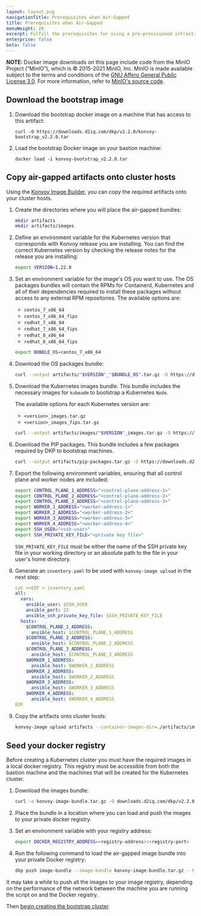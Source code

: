 ```yaml
---
layout: layout.pug
navigationTitle: Prerequisites when Air-Gapped
title: Prerequisites when Air-Gapped
menuWeight: 20
excerpt: Fulfill the prerequisites for using a pre-provisioned infrastructure when Air-Gapped
enterprise: false
beta: false
---
```


<p class="message--note"><strong>NOTE: </strong>Docker image downloads on this page include code from the MinIO Project (“MinIO”), which is © 2015-2021 MinIO, Inc. MinIO is made available subject to the terms and conditions of the <a href="https://www.gnu.org/licenses/agpl-3.0.en.html">GNU Affero General Public License 3.0</a>. For more information, refer to <a href="https://github.com/minio/minio">MinIO's source code</a>.</p>

## Download the bootstrap image

1.  Download the bootstrap docker image on a machine that has access to this artifact:

    ```docker
    curl -O https://downloads.d2iq.com/dkp/v2.2.0/konvoy-bootstrap_v2.2.0.tar
    ```

1.  Load the bootstrap Docker image on your bastion machine:

    ```docker
    docker load -i konvoy-bootstrap_v2.2.0.tar
    ```

## Copy air-gapped artifacts onto cluster hosts 

Using the [Konvoy Image Builder](../../../image-builder), you can copy the required artifacts onto your cluster hosts.

1.  Create the directories where you will place the air-gapped bundles:

    ```bash
    mkdir artifacts
    mkdir artifacts/images
    ```

1.  Define an environment variable for the Kubernetes version that corresponds with Konvoy release you are installing. You can find the correct Kubernetes version by checking the release notes for the release you are installing:

    ```bash
    export VERSION=1.22.8
    ```

1.  Set an environment variable for the image's OS you want to use.
    The OS packages bundles will contain the RPMs for Containerd, Kubernetes and all of their dependencies required to install these packages without access to any external RPM repositories.
    The available options are:

    * `centos_7_x86_64`
    * `centos_7_x86_64_fips`
    * `redhat_7_x86_64`
    * `redhat_7_x86_64_fips`
    * `redhat_8_x86_64`
    * `redhat_8_x86_64_fips`

    ```bash
    export BUNDLE_OS=centos_7_x86_64
    ```

1.  Download the OS packages bundle:

    ```bash
    curl --output artifacts/"$VERSION"_"$BUNDLE_OS".tar.gz -O https://downloads.d2iq.com/dkp/airgapped/os-packages/"$VERSION"_"$BUNDLE_OS".tar.gz
    ```

1.  Download the Kubernetes images bundle. This bundle includes the necessary images for `kubeadm` to bootstrap a Kubernetes `Node`.

    The available options for each Kubernetes version are:

    * `<version>_images.tar.gz`
    * `<version>_images_fips.tar.gz`

    ```bash
    curl --output artifacts/images/"$VERSION"_images.tar.gz -O https://downloads.d2iq.com/dkp/airgapped/kubernetes-images/"$VERSION"_images.tar.gz
    ```

1.  Download the PIP packages. This bundle includes a few packages required by DKP to bootstrap machines.

    ```bash
    curl --output artifacts/pip-packages.tar.gz -O https://downloads.d2iq.com/dkp/airgapped/pip-packages/pip-packages.tar.gz
    ```

1.  Export the following environment variables, ensuring that all control plane and worker nodes are included:

    ```bash
    export CONTROL_PLANE_1_ADDRESS="<control-plane-address-1>"
    export CONTROL_PLANE_2_ADDRESS="<control-plane-address-2>"
    export CONTROL_PLANE_3_ADDRESS="<control-plane-address-3>"
    export WORKER_1_ADDRESS="<worker-address-1>"
    export WORKER_2_ADDRESS="<worker-address-2>"
    export WORKER_3_ADDRESS="<worker-address-3>"
    export WORKER_4_ADDRESS="<worker-address-4>"
    export SSH_USER="<ssh-user>"
    export SSH_PRIVATE_KEY_FILE="<private key file>"
    ```

    `SSH_PRIVATE_KEY_FILE` must be either the name of the SSH private key file in your working directory or an absolute path to the file in your user's home directory.

1.  Generate an `inventory.yaml` to be used with `konvoy-image upload` in the next step:

    ```yaml
    cat <<EOF > inventory.yaml
    all:
      vars:
        ansible_user: $SSH_USER
        ansible_port: 22
        ansible_ssh_private_key_file: $SSH_PRIVATE_KEY_FILE
      hosts:
        $CONTROL_PLANE_1_ADDRESS:
          ansible_host: $CONTROL_PLANE_1_ADDRESS
        $CONTROL_PLANE_2_ADDRESS:
          ansible_host: $CONTROL_PLANE_2_ADDRESS
        $CONTROL_PLANE_3_ADDRESS:
          ansible_host: $CONTROL_PLANE_3_ADDRESS
        $WORKER_1_ADDRESS:
          ansible_host: $WORKER_1_ADDRESS
        $WORKER_2_ADDRESS:
          ansible_host: $WORKER_2_ADDRESS
        $WORKER_3_ADDRESS:
          ansible_host: $WORKER_3_ADDRESS
        $WORKER_4_ADDRESS:
          ansible_host: $WORKER_4_ADDRESS
    EOF
    ```

1.  Copy the artifacts onto cluster hosts:

    ```bash
    konvoy-image upload artifacts --container-images-dir=./artifacts/images/ --os-packages-bundle=./artifacts/"$VERSION"_"$BUNDLE_OS".tar.gz --pip-packages-bundle=./artifacts/pip-packages.tar.gz
    ```

## Seed your docker registry

Before creating a Kubernetes cluster you must have the required images in a local docker registry. This registry must be accessible from both the bastion machine and the machines that will be created for the Kubernetes cluster.


1.  Download the images bundle:

    ```bash
    curl -o konvoy-image-bundle.tar.gz -O downloads.d2iq.com/dkp/v2.2.0/konvoy_image_bundle_v2.2.0_linux_amd64.tar.gz
    ```

1.  Place the bundle in a location where you can load and push the images to your private docker registry.

1.  Set an environment variable with your registry address:

    ```bash
    export DOCKER_REGISTRY_ADDRESS=<registry-address>:<registry-port>
    ```

2.  Run the following command to load the air-gapped image bundle into your private Docker registry:

    ```bash
    dkp push image-bundle --image-bundle konvoy-image-bundle.tar.gz --to-registry $DOCKER_REGISTRY_ADDRESS
    ```

It may take a while to push all the images to your image registry, depending on the performance of the network between the machine you are running the script on and the Docker registry.

Then [begin creating the bootstrap cluster][bootstrap].

[bootstrap]: ../bootstrap
